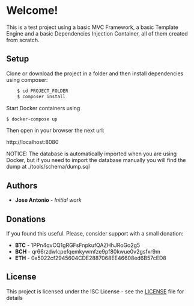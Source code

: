 # Welcome!

This is a test project using a basic MVC Framework, a basic Template Engine and a basic Dependencies Injection Container, all of them created from scratch.

## Setup

Clone or download the project in a folder and then install dependencies using composer:

```bash
    $ cd PROJECT_FOLDER
    $ composer install
```

Start Docker containers using

```bash
$ docker-compose up
```

Then open in your browser the next url:

http://localhost:8080

NOTICE: The database is automatically imported when you are using Docker, but if you need to import the database manually you will find the dump at ./tools/schema/dump.sql

## Authors

* **Jose Antonio** - *Initial work*

## Donations

If you found this useful. Please, consider support with a small donation:

* **BTC** - 1PPn4qvCQ1gRGFsFnpkufQAZHhJRoGo2g5
* **BCH** - qr66rzdwlcpefqemkywmfze9pf80kwue0v2gsfxr9m
* **ETH** - 0x5022cf2945604CDE2887068EE46608ed6B57cED8

## License

This project is licensed under the ISC License - see the [LICENSE](LICENSE) file for details